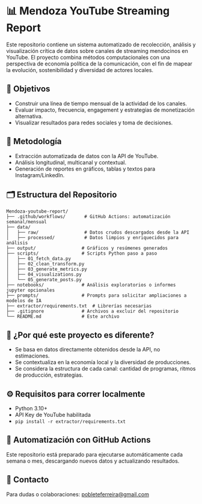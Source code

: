 # 📊 Mendoza YouTube Streaming Report

Este repositorio contiene un sistema automatizado de recolección, análisis y visualización crítica de datos sobre canales de streaming mendocinos en YouTube. El proyecto combina métodos computacionales con una perspectiva de economía política de la comunicación, con el fin de mapear la evolución, sostenibilidad y diversidad de actores locales.

## 🎯 Objetivos

* Construir una línea de tiempo mensual de la actividad de los canales.
* Evaluar impacto, frecuencia, engagement y estrategias de monetización alternativa.
* Visualizar resultados para redes sociales y toma de decisiones.

## 🧪 Metodología

* Extracción automatizada de datos con la API de YouTube.
* Análisis longitudinal, multicanal y contextual.
* Generación de reportes en gráficos, tablas y textos para Instagram/LinkedIn.

## 🗂 Estructura del Repositorio

```
Mendoza-youtube-report/
├── .github/workflows/       # GitHub Actions: automatización semanal/mensual
├── data/
│   ├── raw/                 # Datos crudos descargados desde la API
│   ├── processed/           # Datos limpios y enriquecidos para análisis
├── output/                 # Gráficos y resúmenes generados
├── scripts/                # Scripts Python paso a paso
│   ├── 01_fetch_data.py
│   ├── 02_clean_transform.py
│   ├── 03_generate_metrics.py
│   ├── 04_visualizations.py
│   └── 05_generate_posts.py
├── notebooks/              # Análisis exploratorios o informes jupyter opcionales
├── prompts/                # Prompts para solicitar ampliaciones a modelos de IA
├── extractor/requirements.txt  # Librerías necesarias
├── .gitignore              # Archivos a excluir del repositorio
└── README.md               # Este archivo
```

## 🧠 ¿Por qué este proyecto es diferente?

* Se basa en datos directamente obtenidos desde la API, no estimaciones.
* Se contextualiza en la economía local y la diversidad de producciones.
* Se considera la estructura de cada canal: cantidad de programas, ritmos de producción, estrategias.

## ⚙️ Requisitos para correr localmente

* Python 3.10+
* API Key de YouTube habilitada
* `pip install -r extractor/requirements.txt`

## 🚀 Automatización con GitHub Actions

Este repositorio está preparado para ejecutarse automáticamente cada semana o mes, descargando nuevos datos y actualizando resultados.

## 📢 Contacto

Para dudas o colaboraciones: pobleteferreira@gmail.com
